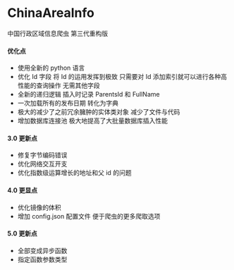 # ChinaAreaInfo

中国行政区域信息爬虫 第三代重构版

#### 优化点

- 使用全新的 python 语言
- 优化 Id 字段 将 Id 的运用发挥到极致 只需要对 Id 添加索引就可以进行各种高性能的查询操作 无需其他字段
- 全新的递归逻辑 插入时记录 ParentsId 和 FullName
- 一次加载所有的发布日期 转化为字典
- 极大的减少了之前冗余臃肿的实体类对象 减少了文件与代码
- 增加数据库连接池 极大地提高了大批量数据库插入性能

#### 3.0 更新点

- 修复字节编码错误
- 优化网络交互开支
- 优化指数级运算增长的地址和父 id 的问题

#### 4.0 更显点

- 优化镜像的体积
- 增加 config.json 配置文件 便于爬虫的更多爬取选项

#### 5.0 更新点

- 全部变成异步函数
- 指定函数参数类型
